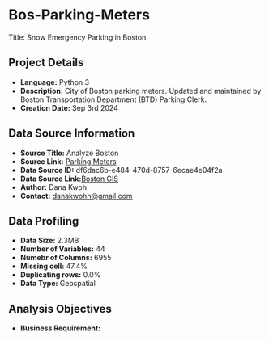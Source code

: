 # Bos-Parking-Meters
Title: Snow Emergency Parking in Boston

## Project Details
- **Language:** Python 3
- **Description:** City of Boston parking meters. Updated and maintained by Boston Transportation Department (BTD) Parking Clerk.
- **Creation Date:** Sep 3rd 2024

## Data Source Information
- **Source Title:** Analyze Boston
- **Source Link:** [Parking Meters](https://data.boston.gov/dataset/parking-meters)
- **Data Source ID:** df6dac6b-e484-470d-8757-6ecae4e04f2a
- **Data Source Link:**[Boston GIS](https://bostonopendata-boston.opendata.arcgis.com/datasets/boston::parking-meters/about)
- **Author:** Dana Kwoh
- **Contact:** [danakwohh@gmail.com](mailto:danakwohh@gmail.com)

## Data Profiling
- **Data Size:** 2.3MB
- **Number of Variables:** 44
- **Numebr of Columns:** 6955
- **Missing cell:** 47.4%
- **Duplicating rows:** 0.0%
- **Data Type:** Geospatial

## Analysis Objectives
- **Business Requirement:** 
